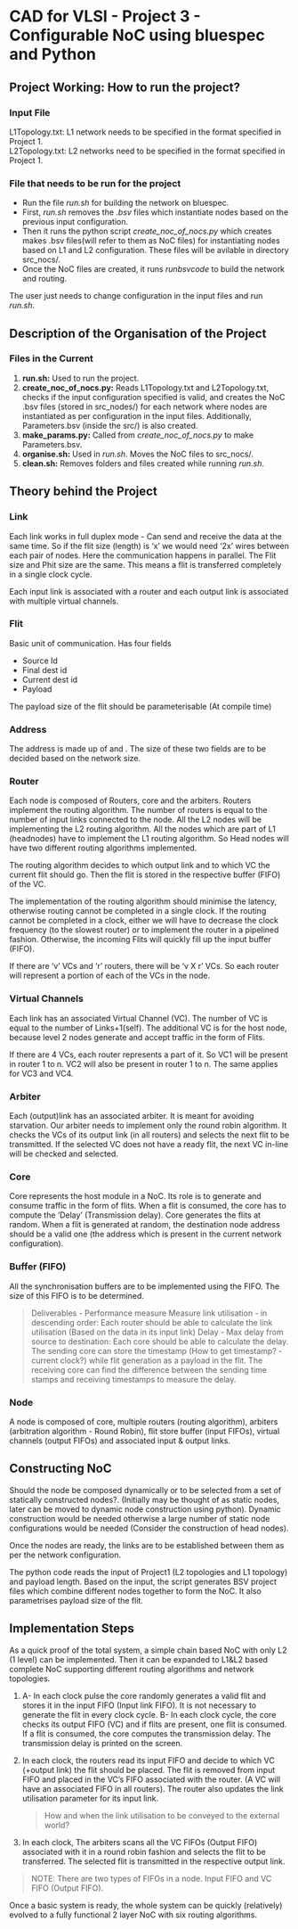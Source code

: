 # CAD for VLSI - Project 3 - Configurable NoC using bluespec and Python

## Project Working: How to run the project?
### Input File
L1Topology.txt: L1 network needs to be specified in the format specified in Project 1. \
L2Topology.txt: L2 networks need to be specified in the format specified in Project 1.

### File that needs to be run for the project
- Run the file *run.sh* for building the network on bluespec.
- First, *run.sh* removes the *.bsv* files which instantiate nodes based on the previous input configuration.
- Then it runs the python script *create_noc_of_nocs.py* which creates makes .bsv files(will refer to them as NoC files) for instantiating nodes based on L1 and L2 configuration. These files will be avilable in directory src_nocs/.
- Once the NoC files are created, it runs *runbsvcode* to build the network and routing.

The user just needs to change configuration in the input files and run *run.sh*.

## Description of the Organisation of the Project
### Files in the Current 
1. **run.sh:** Used to run the project.
2. **create_noc_of_nocs.py:** Reads L1Topology.txt and L2Topology.txt, checks if the input configuration specified is valid, and creates the NoC .bsv files (stored in src_nodes/) for each network where nodes are instantiated as per configuration in the input files. Additionally, Parameters.bsv (inside the src/) is also created.
3. **make_params.py:** Called from *create_noc_of_nocs.py* to make Parameters.bsv.
4. **organise.sh:** Used in *run.sh*. Moves the NoC files to src_nocs/.
5. **clean.sh:** Removes folders and files created while running *run.sh*.

## Theory behind the Project
### Link
Each link works in full duplex mode - Can send and receive the data at the same time. So if the flit size (length) is ‘x’ we would need ‘2x’ wires between each pair of nodes. Here the communication happens in parallel. The Flit size and Phit size are the same. This means a flit is transferred completely in a single clock cycle.

Each input link is associated with a router and each output link is associated with multiple virtual channels.

### Flit
Basic unit of communication. Has four fields
- Source Id
- Final dest id
- Current dest id
- Payload

The payload size of the flit should be parameterisable (At compile time)

### Address
The address is made up of <network number> and <node number>. The size of these two fields are to be decided based on the network size.

### Router
Each node is composed of Routers, core and the arbiters. Routers implement the routing algorithm. The number of routers is equal to the number of input links connected to the node. All the L2 nodes will be implementing the L2 routing algorithm. All the nodes which are part of L1 (headnodes) have to implement the L1 routing algorithm. So Head nodes will have two different routing algorithms implemented.

The routing algorithm decides to which output link and to which VC the current flit should go. Then the flit is stored in the respective buffer (FIFO) of the VC.

The implementation of the routing algorithm should minimise the latency, otherwise routing cannot be completed in a single clock. If the routing cannot be completed in a clock, either we will have to decrease the clock frequency (to the slowest router) or to implement the router in a pipelined fashion. Otherwise, the incoming Flits will quickly fill up the input buffer (FIFO).

If there are ‘v’ VCs and ‘r’ routers, there will be ‘v X r’ VCs. So each router will represent a portion of each of the VCs in the node.

### Virtual Channels
Each link has an associated Virtual Channel (VC). The number of VC is equal to the number of Links+1(self). The additional VC is for the host node, because level 2 nodes generate and accept traffic in the form of Flits. 

If there are 4 VCs, each router represents a part of it. So VC1 will be present in router 1 to n. VC2 will also be present in router 1 to n. The same applies for VC3 and VC4.

### Arbiter
Each (output)link has an associated arbiter. It is meant for avoiding starvation. Our arbiter needs to implement only the round robin algorithm. It checks the VCs of its output link (in all routers) and selects the next flit to be transmitted. If the selected VC does not have a ready flit, the next VC in-line will be checked and selected.

### Core
Core represents the host module in a NoC. Its role is to generate and consume traffic in the form of flits. When a flit is consumed, the core has to compute the ‘Delay’ (Transmission delay). Core generates the flits at random. When a flit is generated at random, the destination node address should be a valid one (the address which is present in the current network configuration).

### Buffer (FIFO)
All the synchronisation buffers are to be implemented using the FIFO. The size of this FIFO is to be determined.

> Deliverables - Performance measure
Measure link utilisation - in descending order: Each router should be able to calculate the link utilisation (Based on the data in its input link)
> Delay - Max delay from source to destination: Each core should be able to calculate the delay. The sending core can store the timestamp (How to get timestamp? - current clock?) while flit generation as a payload in the flit. The receiving core can find the difference between the sending time stamps and receiving timestamps to measure the delay.


### Node
A node is composed of core, multiple routers (routing algorithm), arbiters (arbitration algorithm - Round Robin), flit store buffer (input FIFOs), virtual channels (output FIFOs) and associated input & output links.

## Constructing NoC

Should the node be composed dynamically or to be selected from a set of statically constructed nodes?. (Initially may be thought of as static nodes, later can be moved to dynamic node construction using python). Dynamic construction would be needed otherwise a large number of static node configurations would be needed (Consider the construction of head nodes). 

Once the nodes are ready, the links are to be established between them as per the network configuration.

The python code reads the input of Project1 (L2 topologies and L1 topology) and payload length. Based on the input, the script generates BSV project files which combine different nodes together to form the NoC. It also parametrises payload size of the flit.

## Implementation Steps

As a quick proof of the total system, a simple chain based NoC with only L2 (1 level) can be implemented. Then it can be expanded to L1&L2 based complete NoC supporting different routing algorithms and network topologies.

1. A- In each clock pulse the core randomly generates a valid flit and stores it in the input FIFO (Input link FIFO). It is not necessary to generate the flit in every clock cycle. 
B- In each clock cycle, the core checks its output FIFO (VC) and if flits are present, one flit is consumed. If a flit is consumed, the core computes the transmission delay. The transmission delay is printed on the screen.
2. In each clock, the routers read its input FIFO and decide to which VC (+output link) the flit should be placed. The flit is removed from input FIFO and placed in the VC’s FIFO associated with the router. (A VC will have an associated FIFO in all routers). The router also updates the link utilisation parameter for its input link.
	
	> How and when the link utilisation to be conveyed to the external world?

3. In each clock, The arbiters scans all the VC FIFOs (Output FIFO) associated with it in a round robin fashion and selects the flit to be transferred. The selected flit is transmitted in the respective output link.

> NOTE: There are two types of FIFOs in a node. Input FIFO and VC FIFO (Output FIFO).


Once a basic system is ready, the whole system can be quickly (relatively) evolved to a fully functional 2 layer NoC with six routing algorithms.


